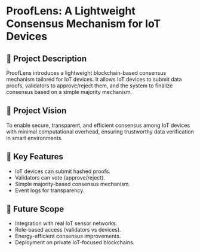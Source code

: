 # ProofLens: A Lightweight Consensus Mechanism for IoT Devices

## 📌 Project Description
ProofLens introduces a lightweight blockchain-based consensus mechanism tailored for IoT devices. 
It allows IoT devices to submit data proofs, validators to approve/reject them, and the system 
to finalize consensus based on a simple majority mechanism.

## 🌟 Project Vision
To enable secure, transparent, and efficient consensus among IoT devices with minimal 
computational overhead, ensuring trustworthy data verification in smart environments.

## 🔑 Key Features
- IoT devices can submit hashed proofs.
- Validators can vote (approve/reject).
- Simple majority-based consensus mechanism.
- Event logs for transparency.

## 🚀 Future Scope
- Integration with real IoT sensor networks.
- Role-based access (validators vs devices).
- Energy-efficient consensus improvements.
- Deployment on private IoT-focused blockchains.
